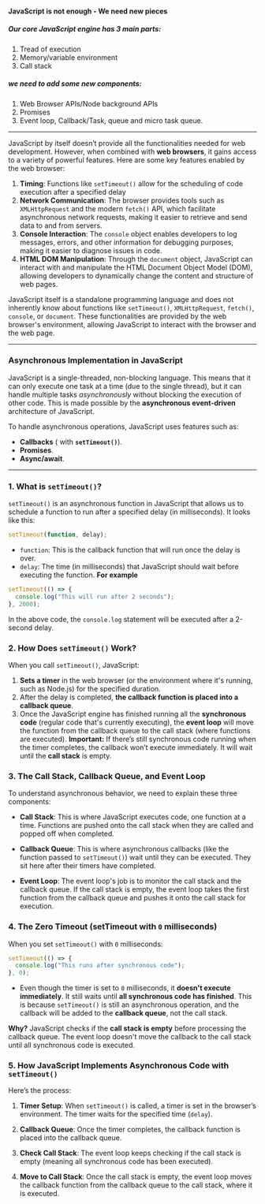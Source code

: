 
#### JavaScript is not enough - We need new pieces

##### Our core JavaScript engine has 3 main parts:
1. Tread of execution
2. Memory/variable environment
3. Call stack
##### we need to add some new components:
1. Web Browser APIs/Node background APIs
2. Promises
3. Event loop, Callback/Task, queue and micro task queue.

***
 
 JavaScript by itself doesn’t provide all the functionalities needed for web development. However, when combined with **web browsers**, it gains access to a variety of powerful features. Here are some key features enabled by the web browser:
 1. **Timing**: Functions like `setTimeout()` allow for the scheduling of code execution after a specified delay
 2. **Network Communication**: The browser provides tools such as `XMLHttpRequest` and the modern `fetch()` API, which facilitate asynchronous network requests, making it easier to retrieve and send data to and from servers.
 3. **Console Interaction**: The `console` object enables developers to log messages, errors, and other information for debugging purposes, making it easier to diagnose issues in code.
 4. **HTML DOM Manipulation**: Through the `document` object, JavaScript can interact with and manipulate the HTML Document Object Model (DOM), allowing developers to dynamically change the content and structure of web pages.

JavaScript itself is a standalone programming language and does not inherently know about functions like `setTimeout()`, `XMLHttpRequest`, `fetch()`, `console`, or `document`. These functionalities are provided by the web browser's environment, allowing JavaScript to interact with the browser and the web page.

***
### Asynchronous Implementation in JavaScript

JavaScript is a single-threaded, non-blocking language. This means that it can only execute one task at a time (due to the single thread), but it can handle multiple tasks *asynchronously* without blocking the execution of other code. This is made possible by the **asynchronous event-driven** architecture of JavaScript.

To handle asynchronous operations, JavaScript uses features such as:
- **Callbacks** ( with **`setTimeout()`**).
- **Promises**.
- **Async/await**.

***
### 1. **What is `setTimeout()`?**
`setTimeout()` is an asynchronous function in JavaScript that allows us to schedule a function to run after a specified delay (in milliseconds). It looks like this:
```JavaScript
setTimeout(function, delay);
```

- `function`: This is the callback function that will run once the delay is over.
- `delay`: The time (in milliseconds) that JavaScript should wait before executing the function.
**For example**
```javascript
setTimeout(() => {
  console.log("This will run after 2 seconds");
}, 2000);
```
 In the above code, the `console.log` statement will be executed after a 2-second delay.
### 2. **How Does `setTimeout()` Work?**

When you call `setTimeout()`, JavaScript:

1. **Sets a timer** in the web browser (or the environment where it's running, such as Node.js) for the specified duration.
2. After the delay is completed, **the callback function is placed into a callback queue**.
3. Once the JavaScript engine has finished running all the **synchronous code** (regular code that's currently executing), the **event loop** will move the function from the callback queue to the call stack (where functions are executed).
**Important:** If there’s still synchronous code running when the timer completes, the callback won’t execute immediately. It will wait until the **call stack** is empty.

### 3. **The Call Stack, Callback Queue, and Event Loop**

To understand asynchronous behavior, we need to explain these three components:

- **Call Stack**: This is where JavaScript executes code, one function at a time. Functions are pushed onto the call stack when they are called and popped off when completed.
    
- **Callback Queue**: This is where asynchronous callbacks (like the function passed to `setTimeout()`) wait until they can be executed. They sit here after their timers have completed.
    
- **Event Loop**: The event loop's job is to monitor the call stack and the callback queue. If the call stack is empty, the event loop takes the first function from the callback queue and pushes it onto the call stack for execution.

### 4. **The Zero Timeout (setTimeout with `0` milliseconds)**

When you set `setTimeout()` with `0` milliseconds:

```javascript
setTimeout(() => {
  console.log("This runs after synchronous code");
}, 0);
```
- Even though the timer is set to `0` milliseconds, it **doesn't execute immediately**. It still waits until **all synchronous code has finished**. This is because `setTimeout()` is still an asynchronous operation, and the callback will be added to the **callback queue**, not the call stack.

**Why?** JavaScript checks if the **call stack is empty** before processing the callback queue. The event loop doesn't move the callback to the call stack until all synchronous code is executed.

### 5. **How JavaScript Implements Asynchronous Code with `setTimeout()`**

Here’s the process:

1. **Timer Setup**: When `setTimeout()` is called, a timer is set in the browser’s environment. The timer waits for the specified time (`delay`).
    
2. **Callback Queue**: Once the timer completes, the callback function is placed into the callback queue.
    
3. **Check Call Stack**: The event loop keeps checking if the call stack is empty (meaning all synchronous code has been executed).
    
4. **Move to Call Stack**: Once the call stack is empty, the event loop moves the callback function from the callback queue to the call stack, where it is executed.